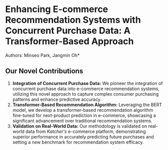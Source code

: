 # Enhancing E-commerce Recommendation Systems with Concurrent Purchase Data: A Transformer-Based Approach

Authors: Minseo Park, Jangmin Oh*

## Our Novel Contributions

1. **Integration of Concurrent Purchase Data:** We pioneer the integration of concurrent purchase data into e-commerce recommendation systems, utilizing this novel approach to capture complex consumer purchasing patterns and enhance predictive accuracy.
2. **Transformer-Based Recommendation Algorithm:** Leveraging the BERT model, we develop a transformer-based recommendation algorithm fine-tuned for next-product prediction in e-commerce, showcasing a significant advancement over traditional recommendation systems.
3. **Validation on Real-World Data:** Our methodology is validated on real-world data from *Katcher's* e-commerce platform, demonstrating superior performance in accurately predicting future purchases and setting a new benchmark for recommendation system efficacy.
